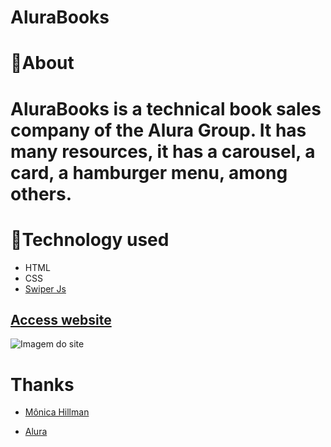 # AluraBooks
# 📒About
#  AluraBooks is a technical book sales company of the Alura Group. It has many resources, it has a carousel, a card, a hamburger menu, among others.
# 📂Technology used 
- HTML
- CSS
- [Swiper Js](https://swiperjs.com/)

## [Access website]()
![Imagem do site](https://lh3.googleusercontent.com/pw/AP1GczO0pX0zmPMliWLNpaF75BDWt5482ECVcQzqgon6p6XMdYikuVoL_RQkFiTQRCPkp0bnoHlh4oMqkVaXxvQrZERo1mXpA-CuCnJDRnLhD3LSlHRGu0ymAA0_Z_k8TuXTnsfj0j_a_u1ZEq3BuHM9xsq7w_GwA42iSG-PPFmLKUssRofuhinccEDMbEYlMyDN56pHXsAYVjCese2czg1ToJOmjYSqUW5xb76O44kTFlMhWiVievCXmuNfMJCTkg3KkyO7wS4nC0lmppiH0Z9WqaSvKJS36Jy-PUlVhrOg-U3adhcIk8TAAzhU059UtFrIToGkzqaFkN_4yHHkT-aB-d8ztQFLJIcXGZdFZQBnsvxQLNa1qzooLQ_oLokYnA79fReQd1937HOIU-10Y0wl0DdNSi6GzAuEDgT9caevEsNT54japTxAgLPBOmvPFWbcieROlzh5IkbKObFGDWiBBObu_02D_qsma5bnvUCHKkRAYo3tsLjmQrppBbizWczixwh0iIkeovo5pjH2mtNS4444koXctnlPr0cfztdl9Tc1zTjX2YmU9Gb5hyk16EGAZA4n7o5qEa4nsZ0TvpiTQgPuApOGzeyfFMNJq6X_nnEkPc-lTGiQaH8h9OcG9sKjd79j8Udt0PiBy0weOeGwi79G-XEyk-kzjLPCbObZO9SQN2zbiq6xLyzC-iy41FuOaMfOaPWqmer9Us6YQK-8T293KfS5--FfayhaOCxJszT4wccNXG9XUThEpVkuXry4i611Vylnx96pb8fV78WkrTSm-poZ3Xy6xiC9PJMShuhRzJABb9WdgAk7tRO2DiBxvtMhgw2HvxUE1cHyUexkWeBIi7HFV1cUmA4vPq064PF9CGYSwCosyNTsFGbIZj4KiZmwcGcGL5CpG1ynNSjycw=w928-h928-s-no-gm?authuser=0)

#   Thanks
 - [Mônica Hillman](https://www.instagram.com/monihillman?igsh=dzdicXowbzQ0Z2xy)
 
- [Alura](https://www.instagram.com/aluraonline?igsh=MWVzZjVsZXZteG16aA==)
